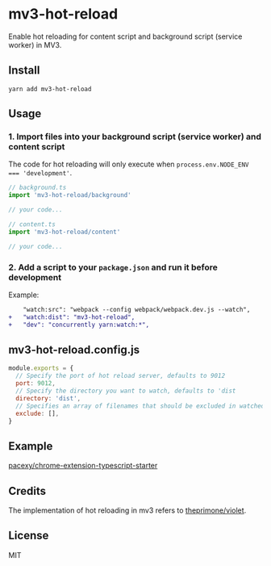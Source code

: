 # mv3-hot-reload

Enable hot reloading for content script and background script (service worker) in MV3.

## Install

```
yarn add mv3-hot-reload
```

## Usage

### 1. Import files into your background script (service worker) and content script

The code for hot reloading will only execute when `process.env.NODE_ENV === 'development'`.

```ts
// background.ts
import 'mv3-hot-reload/background'

// your code...
```

```ts
// content.ts
import 'mv3-hot-reload/content'

// your code...
```

### 2. Add a script to your `package.json` and run it before development

Example:

```diff
    "watch:src": "webpack --config webpack/webpack.dev.js --watch",
+   "watch:dist": "mv3-hot-reload",
+   "dev": "concurrently yarn:watch:*",
```

## mv3-hot-reload.config.js

```js
module.exports = {
  // Specify the port of hot reload server, defaults to 9012
  port: 9012,
  // Specify the directory you want to watch, defaults to 'dist
  directory: 'dist',
  // Specifies an array of filenames that should be excluded in watched directory
  exclude: [],
}
```

## Example

[pacexy/chrome-extension-typescript-starter](https://github.com/pacexy/chrome-extension-typescript-starter)

## Credits

The implementation of hot reloading in mv3 refers to [theprimone/violet](https://github.com/theprimone/violet).

## License

MIT

